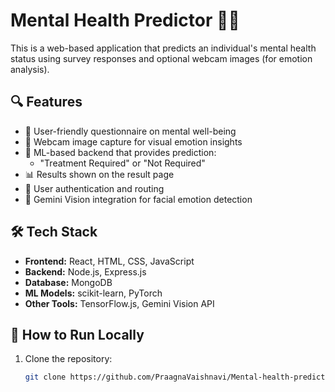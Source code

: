 # Mental Health Predictor 💬🧠

This is a web-based application that predicts an individual's mental health status using survey responses and optional webcam images (for emotion analysis).

## 🔍 Features

- 📝 User-friendly questionnaire on mental well-being
- 🎥 Webcam image capture for visual emotion insights 
- 🤖 ML-based backend that provides prediction:
  - "Treatment Required" or "Not Required"
- 📊 Results shown on the result page
- 🔐 User authentication and routing
- 🧠 Gemini Vision integration for facial emotion detection

## 🛠️ Tech Stack

- **Frontend:** React, HTML, CSS, JavaScript
- **Backend:** Node.js, Express.js
- **Database:** MongoDB
- **ML Models:** scikit-learn, PyTorch
- **Other Tools:** TensorFlow.js, Gemini Vision API

## 🚀 How to Run Locally

1. Clone the repository:
   ```bash
   git clone https://github.com/PraagnaVaishnavi/Mental-health-predictor.git
